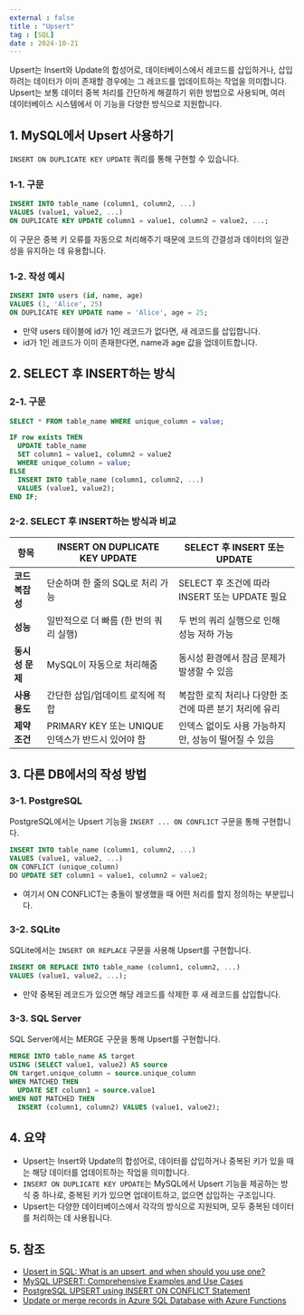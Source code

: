 ```yaml
---
external : false
title : "Upsert"
tag : [SQL]
date : 2024-10-21
---
```


Upsert는 Insert와 Update의 합성어로, 데이터베이스에서 레코드를 삽입하거나, 삽입하려는 데이터가 이미 존재할 경우에는 그 레코드를 업데이트하는 작업을 의미합니다.  
Upsert는 보통 데이터 중복 처리를 간단하게 해결하기 위한 방법으로 사용되며, 여러 데이터베이스 시스템에서 이 기능을 다양한 방식으로 지원합니다.

## 1. MySQL에서 Upsert 사용하기

`INSERT ON DUPLICATE KEY UPDATE` 쿼리를 통해 구현할 수 있습니다.

### 1-1. 구문

```sql
INSERT INTO table_name (column1, column2, ...)
VALUES (value1, value2, ...)
ON DUPLICATE KEY UPDATE column1 = value1, column2 = value2, ...;
```

이 구문은 중복 키 오류를 자동으로 처리해주기 때문에 코드의 간결성과 데이터의 일관성을 유지하는 데 유용합니다.

### 1-2. 작성 예시

```sql
INSERT INTO users (id, name, age)
VALUES (1, 'Alice', 25)
ON DUPLICATE KEY UPDATE name = 'Alice', age = 25;
```

- 만약 users 테이블에 id가 1인 레코드가 없다면, 새 레코드를 삽입합니다.
- id가 1인 레코드가 이미 존재한다면, name과 age 값을 업데이트합니다.

## 2. SELECT 후 INSERT하는 방식

### 2-1. 구문

```sql
SELECT * FROM table_name WHERE unique_column = value;

IF row exists THEN
  UPDATE table_name
  SET column1 = value1, column2 = value2
  WHERE unique_column = value;
ELSE
  INSERT INTO table_name (column1, column2, ...)
  VALUES (value1, value2);
END IF;
```

### 2-2. SELECT 후 INSERT하는 방식과 비교

| 항목            | INSERT ON DUPLICATE KEY UPDATE                       | SELECT 후 INSERT 또는 UPDATE                          |
|-----------------|-----------------------------------------------------|------------------------------------------------------|
| **코드 복잡성**  | 단순하며 한 줄의 SQL로 처리 가능                      | SELECT 후 조건에 따라 INSERT 또는 UPDATE 필요           |
| **성능**         | 일반적으로 더 빠름 (한 번의 쿼리 실행)                  | 두 번의 쿼리 실행으로 인해 성능 저하 가능                |
| **동시성 문제**  | MySQL이 자동으로 처리해줌                              | 동시성 환경에서 잠금 문제가 발생할 수 있음               |
| **사용 용도**    | 간단한 삽입/업데이트 로직에 적합                        | 복잡한 로직 처리나 다양한 조건에 따른 분기 처리에 유리    |
| **제약 조건**    | PRIMARY KEY 또는 UNIQUE 인덱스가 반드시 있어야 함         | 인덱스 없이도 사용 가능하지만, 성능이 떨어질 수 있음       |

## 3. 다른 DB에서의 작성 방법

### 3-1. PostgreSQL

PostgreSQL에서는 Upsert 기능을 `INSERT ... ON CONFLICT` 구문을 통해 구현합니다.

```sql
INSERT INTO table_name (column1, column2, ...)
VALUES (value1, value2, ...)
ON CONFLICT (unique_column)
DO UPDATE SET column1 = value1, column2 = value2;
```

- 여기서 ON CONFLICT는 충돌이 발생했을 때 어떤 처리를 할지 정의하는 부분입니다.

### 3-2. SQLite

SQLite에서는 `INSERT OR REPLACE` 구문을 사용해 Upsert를 구현합니다.

```sql
INSERT OR REPLACE INTO table_name (column1, column2, ...)
VALUES (value1, value2, ...);
```

- 만약 중복된 레코드가 있으면 해당 레코드를 삭제한 후 새 레코드를 삽입합니다.

### 3-3. SQL Server

SQL Server에서는 MERGE 구문을 통해 Upsert를 구현합니다.

```sql
MERGE INTO table_name AS target
USING (SELECT value1, value2) AS source
ON target.unique_column = source.unique_column
WHEN MATCHED THEN
  UPDATE SET column1 = source.value1
WHEN NOT MATCHED THEN
  INSERT (column1, column2) VALUES (value1, value2);
```

## 4. 요약

- Upsert는 Insert와 Update의 합성어로, 데이터를 삽입하거나 중복된 키가 있을 때는 해당 데이터를 업데이트하는 작업을 의미합니다.
- `INSERT ON DUPLICATE KEY UPDATE`는 MySQL에서 Upsert 기능을 제공하는 방식 중 하나로, 중복된 키가 있으면 업데이트하고, 없으면 삽입하는 구조입니다.
- Upsert는 다양한 데이터베이스에서 각각의 방식으로 지원되며, 모두 중복된 데이터를 처리하는 데 사용됩니다.

## 5. 참조

- [Upsert in SQL: What is an upsert, and when should you use one?](https://www.cockroachlabs.com/blog/sql-upsert)
- [MySQL UPSERT: Comprehensive Examples and Use Cases](https://blog.devart.com/mysql-upsert.html)
- [PostgreSQL UPSERT using INSERT ON CONFLICT Statement](https://www.postgresqltutorial.com/postgresql-tutorial/postgresql-upsert/index.html)
- [Update or merge records in Azure SQL Database with Azure Functions](https://learn.microsoft.com/en-us/azure/stream-analytics/sql-database-upsert)
